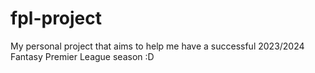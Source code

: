 # fpl-project
My personal project that aims to help me have a successful 2023/2024 Fantasy Premier League season :D
